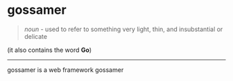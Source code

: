 # gossamer

> *noun* - used to refer to something very light, thin, and insubstantial or delicate

(it also contains the word **Go**)

---

gossamer is a web framework gossamer